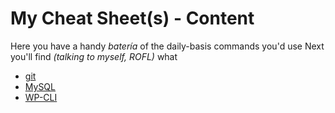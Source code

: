 # My Cheat Sheet(s) - Content

Here you have a handy *batería* of the daily-basis commands you'd use Next you'll find *(talking to myself, ROFL)* what

 - [git](git/)
 - [MySQL](mysql/)
 - [WP-CLI](wp-cli/)

<!--stackedit_data:
eyJoaXN0b3J5IjpbLTEwODU2OTM3OTRdfQ==
-->
